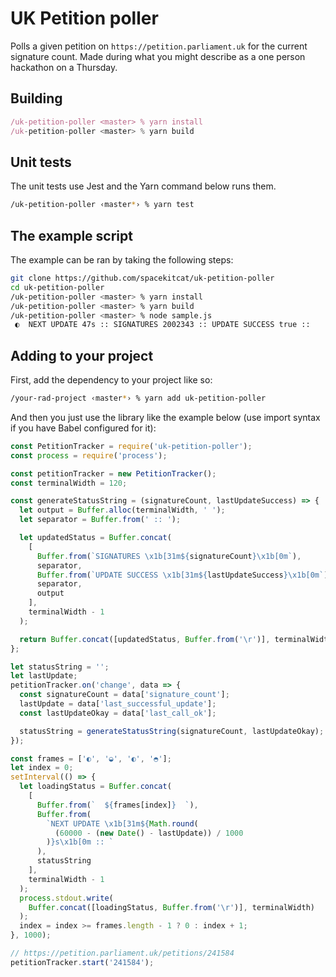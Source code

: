 # UK Petition poller

Polls a given petition on `https://petition.parliament.uk` for the current signature count. Made during what you might describe as a one person hackathon on a Thursday.

## Building

```javascript
/uk-petition-poller <master> % yarn install
/uk-petition-poller <master> % yarn build
```

## Unit tests

The unit tests use Jest and the Yarn command below runs them.

```bash
/uk-petition-poller ‹master*› % yarn test
```

## The example script

The example can be ran by taking the following steps:

```bash
git clone https://github.com/spacekitcat/uk-petition-poller
cd uk-petition-poller
/uk-petition-poller <master> % yarn install
/uk-petition-poller <master> % yarn build
/uk-petition-poller <master> % node sample.js
 ◐  NEXT UPDATE 47s :: SIGNATURES 2002343 :: UPDATE SUCCESS true ::
```

## Adding to your project

First, add the dependency to your project like so:

```bash
/your-rad-project ‹master*› % yarn add uk-petition-poller
```

And then you just use the library like the example below (use import syntax if you have Babel configured for it):

```javascript
const PetitionTracker = require('uk-petition-poller');
const process = require('process');

const petitionTracker = new PetitionTracker();
const terminalWidth = 120;

const generateStatusString = (signatureCount, lastUpdateSuccess) => {
  let output = Buffer.alloc(terminalWidth, ' ');
  let separator = Buffer.from(' :: ');

  let updatedStatus = Buffer.concat(
    [
      Buffer.from(`SIGNATURES \x1b[31m${signatureCount}\x1b[0m`),
      separator,
      Buffer.from(`UPDATE SUCCESS \x1b[31m${lastUpdateSuccess}\x1b[0m`),
      separator,
      output
    ],
    terminalWidth - 1
  );

  return Buffer.concat([updatedStatus, Buffer.from('\r')], terminalWidth);
};

let statusString = '';
let lastUpdate;
petitionTracker.on('change', data => {
  const signatureCount = data['signature_count'];
  lastUpdate = data['last_successful_update'];
  const lastUpdateOkay = data['last_call_ok'];

  statusString = generateStatusString(signatureCount, lastUpdateOkay);
});

const frames = ['◐', '◒', '◐', '◓'];
let index = 0;
setInterval(() => {
  let loadingStatus = Buffer.concat(
    [
      Buffer.from(`  ${frames[index]}  `),
      Buffer.from(
        `NEXT UPDATE \x1b[31m${Math.round(
          (60000 - (new Date() - lastUpdate)) / 1000
        )}s\x1b[0m :: `
      ),
      statusString
    ],
    terminalWidth - 1
  );
  process.stdout.write(
    Buffer.concat([loadingStatus, Buffer.from('\r')], terminalWidth)
  );
  index = index >= frames.length - 1 ? 0 : index + 1;
}, 1000);

// https://petition.parliament.uk/petitions/241584
petitionTracker.start('241584');
```
